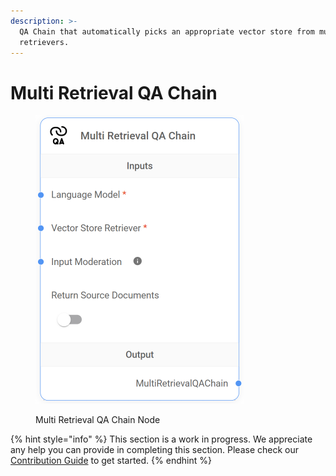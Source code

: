 ```yaml
---
description: >-
  QA Chain that automatically picks an appropriate vector store from multiple
  retrievers.
---
```


# Multi Retrieval QA Chain

<figure><img src="../../../.gitbook/assets/image (34).png" alt="" width="333"><figcaption><p>Multi Retrieval QA Chain Node</p></figcaption></figure>

{% hint style="info" %}
This section is a work in progress. We appreciate any help you can provide in completing this section. Please check our [Contribution Guide](broken-reference) to get started.
{% endhint %}
